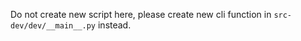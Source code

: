 Do not create new script here, please create new cli function in `src-dev/dev/__main__.py` instead.
